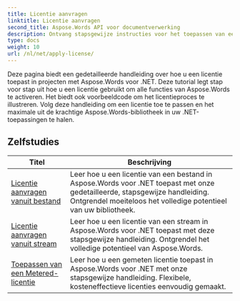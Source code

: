 ```yaml
---
title: Licentie aanvragen
linktitle: Licentie aanvragen
second_title: Aspose.Words API voor documentverwerking
description: Ontvang stapsgewijze instructies voor het toepassen van een Aspose.Words-licentie in uw .NET-projecten. Volg de stappen om de volledige functionaliteit van de Aspose.Words-bibliotheek in te schakelen.
type: docs
weight: 10
url: /nl/net/apply-license/
---
```


Deze pagina biedt een gedetailleerde handleiding over hoe u een licentie toepast in projecten met Aspose.Words voor .NET. Deze tutorial legt stap voor stap uit hoe u een licentie gebruikt om alle functies van Aspose.Words te activeren. Het biedt ook voorbeeldcode om het licentieproces te illustreren. Volg deze handleiding om een licentie toe te passen en het maximale uit de krachtige Aspose.Words-bibliotheek in uw .NET-toepassingen te halen.

 ## Zelfstudies
| Titel | Beschrijving |
| --- | --- |
| [Licentie aanvragen vanuit bestand](./apply-license-from-file/) | Leer hoe u een licentie van een bestand in Aspose.Words voor .NET toepast met onze gedetailleerde, stapsgewijze handleiding. Ontgrendel moeiteloos het volledige potentieel van uw bibliotheek. |
| [Licentie aanvragen vanuit stream](./apply-license-from-stream/) | Leer hoe u een licentie van een stream in Aspose.Words voor .NET toepast met deze stapsgewijze handleiding. Ontgrendel het volledige potentieel van Aspose.Words. |
| [Toepassen van een Metered-licentie](./apply-metered-license/) | Leer hoe u een gemeten licentie toepast in Aspose.Words voor .NET met onze stapsgewijze handleiding. Flexibele, kosteneffectieve licenties eenvoudig gemaakt. |